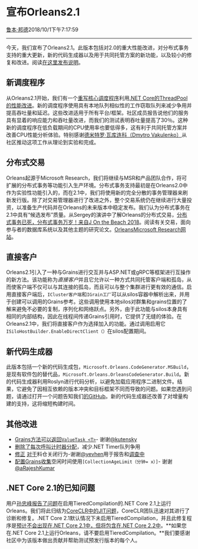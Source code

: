 # 宣布Orleans2.1

[鲁本·邦德](https://github.com/ReubenBond)2018/10/1下午7:17:59

* * *

今天，我们宣布了Orleans2.1。此版本包括对2.0的重大性能改进，对分布式事务支持的重大更新，新的代码生成器以及用于共同托管方案的新功能，以及较小的修复和改进。阅读[在这里发布说明](https://github.com/dotnet/orleans/releases/tag/v2.1.0)。

## 新调度程序

从Orleans2.1开始，我们有一个[重写核心调度程序](https://github.com/dotnet/orleans/pull/3792)利用[.NET Core的ThreadPool的性能改进](https://blogs.msdn.microsoft.com/dotnet/2017/06/07/performance-improvements-in-net-core/)。新的调度程序使用具有本地队列相似性的工作窃取队列来减少争用并提高吞吐量和延迟。这些改进适用于所有平台/框架。社区成员报告说他们的服务具有显着的响应能力和吞吐量改进，而我们的测试表明吞吐量提高了30％。这种新的调度程序在低负载期间的CPU使用率也要低得多，这有利于共同托管方案并改善CPU性能分析体验。特别感谢[德米特罗·瓦库连科（Dmytro Vakulenko）](https://twitter.com/dVakulen)从社区推动这项工作从理论到实验和完成。

## 分布式交易

Orleans起源于Microsoft Research，我们将继续与MSR和产品团队合作，将可扩展的分布式事务等功能引入生产环境。分布式事务支持最初是在Orleans2.0中作为实验性功能引入的，而在2.1中，我们将使用新的完全分散的事务管理器来刷新发行版。除了对交易管理器进行了改进之外，整个交易系统仍在继续进行大量投资，以准备生产代码并在Orleans的未来版本中稳定发布。我们认为分布式事务在2.1中具有“候选发布”质量。从Sergey的演讲中了解Orleans的分布式交易，[分布式事务已死，分布式事务万岁！来自J On the Beach 2018](https://www.youtube.com/watch?v=8A5bRdyZXJw)。阅读有关交易，面向参与者的数据库系统以及其他主题的研究论文。[OrleansMicrosoft Research网站](https://www.microsoft.com/en-us/research/project/orleans-virtual-actors/#!publications)。

## 直接客户

Orleans2.1引入了一种与Grains进行交互并与ASP.NET或gRPC等框架进行互操作的新方法。该功能称为*直接客户*并且它允许以一种方式共同托管客户端和孤岛，从而使客户端不仅可以与其连接的孤岛，而且可以与整个集群进行更有效的通信。启用直接客户端后，`ICluster客户端`和`IGrain工厂`可以从silos容器中解析出来，并用于创建可以调用的Grains参考。这些调用使用本地silos对群集和grains位置的了解来避免不必要的复制，序列化和网络跃点。另外，由于此功能与silos本身具有相同的内部结构，因此在线程间传递Grains引用时，它提供了无缝的体验。在Orleans2.1中，我们将直接客户作为选择加入的功能。通过调用启用它`ISiloHostBuilder.EnableDirectClient（）`在silos配置期间。

## 新代码生成器

此版本包括一个新的代码生成包，`Microsoft.Orleans.CodeGenerator.MSBuild`，是现有软件包的替代品，`Microsoft.Orleans.OrleansCodeGenerator.Build`。新的代码生成器利用Roslyn进行代码分析，以避免加载应用程序二进制文件。结果，它避免了因相互依赖的版本冲突和目标框架不同而导致的问题。如果您遇到问题，请通过打开一个问题告知我们[的GitHub](https://github.com/dotnet/orleans/)。新的代码生成器还改善了对增量构建的支持，这将缩短构建时间。

## 其他改进

-   [Grains方法可以返回`ValueTask <T>`](https://github.com/dotnet/orleans/pull/4562)- 谢谢[@kutensky](https://twitter.com/kutensky)
-   [删除了每次呼叫计时器分配](https://github.com/dotnet/orleans/pull/4399)，减少.NET Timer队列争用
-   [修正](https://github.com/dotnet/orleans/pull/4853)
    [对于](https://github.com/dotnet/orleans/pull/4883)料仓关闭行为-谢谢[@yevhen](https://twitter.com/yevhen)用于报告和[调查中](https://github.com/dotnet/orleans/issues/4757)
-   [配置Grains收集](https://github.com/dotnet/orleans/pull/4890)空闲时间使用`[CollectionAgeLimit（分钟= x）]`- 谢谢[@aRajeshKumar](https://github.com/arajeshkumar)

## .NET Core 2.1的已知问题

用户[孙忠峰报告了问题](https://github.com/dotnet/orleans/issues/4990)在启用TieredCompilation的.NET Core 2.1上运行Orleans。我们将此归结为[CoreCLR中的JIT问题](https://github.com/dotnet/coreclr/issues/20040)，CoreCLR团队迅速对其进行了诊断和修复。.NET Core 2.1默认情况下未启用TieredCompilation，并且此修复程序是[预计不会出现在.NET Core 2.1中，但将包含在.NET Core 2.2中](https://github.com/dotnet/coreclr/pull/20083#issuecomment-424464934)。**如果您在.NET Core 2.1上运行Orleans，请不要启用TieredCompilation。**我们要感谢社区中为该版本做出贡献并帮助测试预发行版本的每个人。
